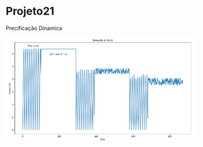 # Projeto21
Precificação Dinamica



![Recompensa no tempo](https://github.com/rodfloripa/Projeto21/blob/main/img.png?raw=true)

